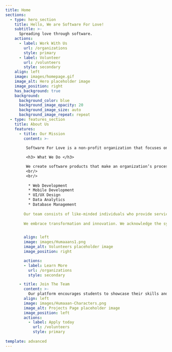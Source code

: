 ```yaml
---
title: Home
sections:
  - type: hero_section
    title: Hello, We are Software For Love!
    subtitle: >-
      Spreading love through software.
    actions:
      - label: Work With Us
        url: /organizations
        style: primary
      - label: Volunteer
        url: /volunteers
        style: secondary
    align: left
    image: images/homepage.gif
    image_alt: Hero placeholder image
    image_position: right
    has_background: true
    background:
      background_color: blue
      background_image_opacity: 20
      background_image_size: auto
      background_image_repeat: repeat
  - type: features_section
    title: About Us
    features:
      - title: Our Mission
        content: >-
         
         Software For Love is a non-profit organization that focuses on providing software solutions. We are a team of young professionals who are passionate about technology and seek to give back to our community.<br/><br/>We seek to develop software for clients in return for a charitable contribution, or a charitable service provided by an organization. #spreadinglovethroughsoftware

         <h3> What We Do </h3>

         We create software products that make an organization’s processes more efficient and improve brand recognition.. Starting from any stage of development, SFL is dedicated to creating software solutions that are tailored to your organization. As a team of student volunteers, we aim to provide a variety of affordable technology services such as:
         <br/>  
         <br/>
         
          * Web Development
          * Mobile Development
          * UI/UX Design
          * Data Analytics
          * Database Management
        
        Our team consists of like-minded individuals who provide services ranging from UI/UX design, software development, and deployment. SFL is successfully delivering software solutions to many clients using a variety of software languages, platforms, and approaches.
        
        We embrace transformation and innovation. We acknowledge the systemic challenges and barriers in using and implementing technology. We want to bring power and support to our communities to digitize their social impact.


        align: left
        image: images/Humaaans1.png
        image_alt: Volunteers placeholder image
        image_position: right

        actions:
        - label: Learn More
          url: /organizations
          style: secondary

      - title: Join The Team
        content: >-
          Our platform encourages students to showcase their skills and abilities, while also providing back to the community. We actively recruit new talent for marketing, finance, engineering, and more.
        align: left
        image: images/Humaaan-Characters.png
        image_alt: Projects Page placeholder image
        image_position: left
        actions:
          - label: Apply today
            url: /volunteers
            style: primary
   
template: advanced
---
```

